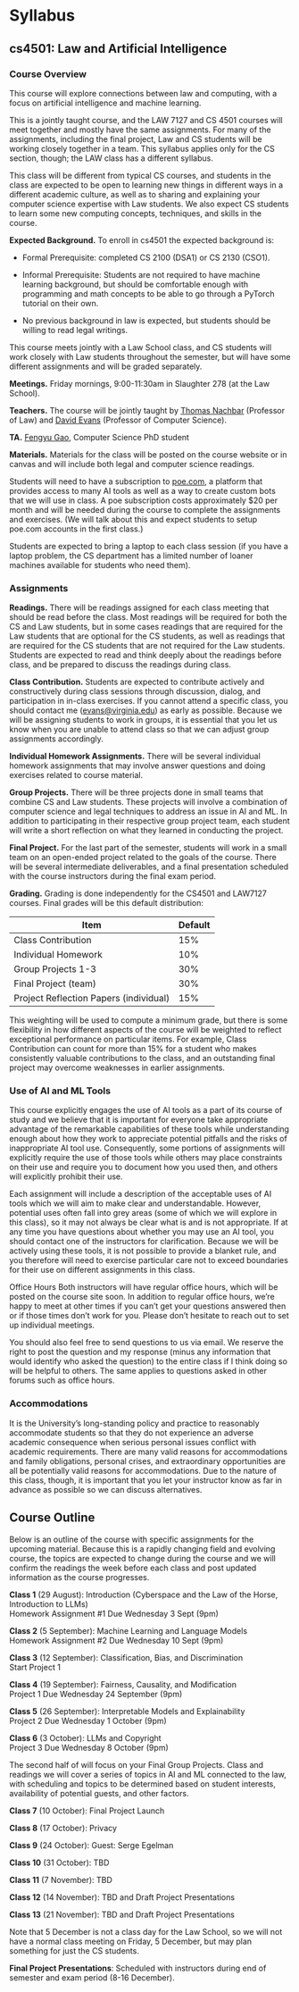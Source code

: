 # Syllabus

## cs4501: Law and Artificial Intelligence


### Course Overview

This course will explore connections between law and computing, with a focus on artificial intelligence and machine learning. 

This is a jointly taught course, and the LAW 7127 and CS 4501 courses will meet together and mostly have the same assignments. For many of the assignments, including the final project, Law and CS students will be working closely together in a team. This syllabus applies only for the CS section, though; the LAW class has a different syllabus.

This class will be different from typical CS courses, and students in the class are expected to be open to learning new things in different ways in a different academic culture, as well as to sharing and explaining your computer science expertise with Law students. We also expect CS students to learn some new computing concepts, techniques, and skills in the course.

**Expected Background.** To enroll in cs4501 the expected background is:

- Formal Prerequisite: completed CS 2100 (DSA1) or CS 2130 (CSO1).

- Informal Prerequisite: Students are not required to have machine learning background, but should be comfortable enough with programming and math concepts to be able to go through a PyTorch tutorial on their own. 

- No previous background in law is expected, but students should be willing to read legal writings.

This course meets jointly with a Law School class, and CS students will work closely with Law students throughout the semester, but will have some different assignments and will be graded separately. 

**Meetings.** Friday mornings, 9:00-11:30am in Slaughter 278 (at the Law School).

**Teachers.** The course will be jointly taught by [Thomas Nachbar](https://www.law.virginia.edu/faculty/profile/tbn4n/1194120) (Professor of Law) and [David Evans](https://www.cs.virginia.edu/evans) (Professor of Computer Science).

**TA.** [Fengyu Gao](https://gfengyu.github.io/), Computer Science PhD student

**Materials.** 
Materials for the class will be posted on the course website or in canvas and will include both legal and computer science readings.

Students will need to have a subscription to [poe.com](poe.com), a platform that provides access to many AI tools as well as a way to create custom bots that we will use in class. A poe subscription costs approximately $20 per month and will be needed during the course to complete the assignments and exercises. (We will talk about this and expect students to setup poe.com accounts in the first class.)

Students are expected to bring a laptop to each class session (if you have a laptop problem, the CS department has a limited number of loaner machines available for students who need them).


### Assignments

**Readings.** There will be readings assigned for each class meeting that should be read before the class. Most readings will be required for both the CS and Law students, but in some cases readings that are required for the Law students that are optional for the CS students, as well as readings that are required for the CS students that are not required for the Law students. Students are expected to read and think deeply about the readings before class, and be prepared to discuss the readings during class.

**Class Contribution.** Students are expected to contribute actively and constructively during class sessions through discussion, dialog, and participation in in-class exercises.  If you cannot attend a specific class, you should contact me ([evans@virginia.edu](evans@virginia.edu)) as early as possible. Because we will be assigning students to work in groups, it is essential that you let us know when you are unable to attend class so that we can adjust group assignments accordingly. 

**Individual Homework Assignments.** There will be several individual homework assignments that may involve answer questions and doing exercises related to course material. 

**Group Projects.** There will be three projects done in small teams that combine CS and Law students. These projects will involve a combination of computer science and legal techniques to address an issue in AI and ML. In addition to participating in their respective group project team, each student will write a short reflection on what they learned in conducting the project. 

**Final Project.** For the last part of the semester, students will work in a small team on an open-ended project related to the goals of the course. There will be several intermediate deliverables, and a final presentation scheduled with the course instructors during the final exam period.

**Grading.** Grading is done independently for the CS4501 and LAW7127 courses. Final grades will be this default distribution:

| Item | Default | 
| ---- | ------- |
| Class Contribution | 15% |
| Individual Homework | 10% |
| Group Projects 1-3 | 30% |
| Final Project (team) | 30% |
| Project Reflection Papers (individual) | 15% |

This weighting will be used to compute a minimum grade, but there is some flexibility in how different aspects of the course will be weighted to reflect exceptional performance on particular items. For example, Class Contribution can count for more than 15% for a student who makes consistently valuable contributions to the class, and an outstanding final project may overcome weaknesses in earlier assignments.


### Use of AI and ML Tools

This course explicitly engages the use of AI tools as a part of its course of study and we believe that it is important for everyone take appropriate advantage of the remarkable capabilities of these tools while understanding enough about how they work to appreciate potential pitfalls and the risks of inappropriate AI tool use. Consequently, some portions of assignments will explicitly require the use of those tools while others may place constraints on their use and require you to document how you used then, and others will explicitly prohibit their use.

Each assignment will include a description of the acceptable uses of AI tools which we will aim to make clear and understandable. However, potential uses often fall into grey areas (some of which we will explore in this class), so it may not always be clear what is and is not appropriate. If at any time you have questions about whether you may use an AI tool, you should contact one of the instructors for clarification. Because we will be actively using these tools, it is not possible to provide a blanket rule, and you therefore will need to exercise particular care not to exceed boundaries for their use on different assignments in this class.

Office Hours
Both instructors will have regular office hours, which will be posted on the course site soon. In addition to regular office hours, we’re happy to meet at other times if you can’t get your questions answered then or if those times don’t work for you. Please don’t hesitate to reach out to set up individual meetings. 

You should also feel free to send questions to us via email. We reserve the right to post the question and my response (minus any information that would identify who asked the question) to the entire class if I think doing so will be helpful to others. The same applies to questions asked in other forums such as office hours.

### Accommodations

It is the University’s long-standing policy and practice to reasonably accommodate students so that they do not experience an adverse academic consequence when serious personal issues conflict with academic requirements. There are many valid reasons for accommodations and family obligations, personal crises, and extraordinary opportunities are all be potentially valid reasons for accommodations. Due to the nature of this class, though, it is important that you let your instructor know as far in advance as possible so we can discuss alternatives. 

## Course Outline

Below is an outline of the course with specific assignments for the upcoming material. Because this is a rapidly changing field and evolving course, the topics are expected to change during the course and we will confirm the readings the week before each class and post updated information as the course progresses.

**Class 1** (29 August): Introduction (Cyberspace and the Law of the Horse, Introduction to LLMs)  
Homework Assignment #1 Due Wednesday 3 Sept (9pm)

**Class 2** (5 September): Machine Learning and Language Models  
Homework Assignment #2 Due Wednesday 10 Sept (9pm)

**Class 3** (12 September): Classification, Bias, and Discrimination  
Start Project 1

**Class 4** (19 September): Fairness, Causality, and Modification  
Project 1 Due Wednesday 24 September (9pm)

**Class 5** (26 September): Interpretable Models and Explainability  
Project 2 Due Wednesday 1 October (9pm)

**Class 6** (3 October): LLMs and Copyright  
Project 3 Due Wednesday 8 October (9pm)

The second half of will focus on your Final Group Projects. Class and readings we will cover a series of topics in AI and ML connected to the law, with scheduling and topics to be determined based on student interests, availability of potential guests, and other factors. 

**Class 7** (10 October): Final Project Launch

**Class 8** (17 October): Privacy

**Class 9** (24 October): Guest: Serge Egelman

**Class 10** (31 October): TBD

**Class 11** (7 November): TBD

**Class 12** (14 November): TBD and Draft Project Presentations

**Class 13** (21 November): TBD and Draft Project Presentations

Note that 5 December is not a class day for the Law School, so we will not have a normal class meeting on Friday, 5 December, but may plan something for just the CS students.

**Final Project Presentations**: Scheduled with instructors during end of semester and exam period (8-16 December).
